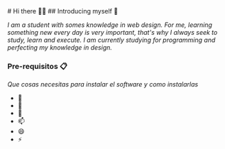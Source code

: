 <!--
**Genesiroman/Genesiroman** is a ✨ _special_ ✨ repository because its `README.md` (this file) appears on your GitHub profile.
-->

<head>
  # Hi there 👋😄 
</head>

<body>
  ## Introducing myself 🚀
  
  _I am a student with somes knowledge in web design. 
  For me, learning something new every day is very important, that's why I always seek to study, learn and execute. 
  I am currently studying for programming and perfecting my knowledge in design._
  
  ### Pre-requisitos 📋

_Que cosas necesitas para instalar el software y como instalarlas_

</body>



- 🌱 
- 🤔 
- 💬 
- 📫 
- 😄 
- ⚡
